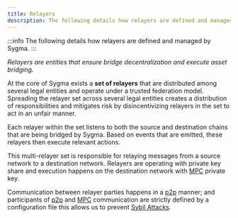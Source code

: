 ```yaml
---
title: Relayers
description: The following details how relayers are defined and managed by Sygma.
---
```


:::info
The following details how relayers are defined and managed by Sygma.
:::

_Relayers are entities that ensure bridge decentralization and execute asset bridging._

At the core of Sygma exists a **set of relayers** that are distributed among several legal entities and operate under a trusted federation model. Spreading the relayer set across several legal entities creates a distribution of responsibilities and mitigates risk by disincentivizing relayers in the set to act in an unfair manner.

Each relayer within the set listens to both the source and destination chains that are being bridged by Sygma. Based on events that are emitted, these relayers then execute relevant actions.

This multi-relayer set is responsible for relaying messages from a source network to a destination network. Relayers are operating with private key share and execution happens on the destination network with [MPC](./mpc) private key.&#x20;

Communication between relayer parties happens in a [p2p](https://en.wikipedia.org/wiki/Peer-to-peer) manner; and participants of [p2p](https://en.wikipedia.org/wiki/Peer-to-peer) and [MPC](./mpc) communication are strictly defined by a configuration file this allows us to prevent [Sybil Attacks](https://en.wikipedia.org/wiki/Sybil\_attack).
